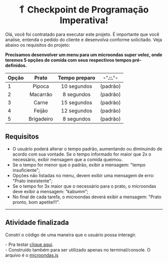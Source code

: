 <h1 align="center">1 ͦ Checkpoint de Programação Imperativa!</h1>


<p>Olá, você foi contratado para executar este projeto. É importante que você analise, entenda o pedido do cliente e desenvolva conforme solicitado. Veja abaixo os requisitos do projeto:
</p>

<b> Precisamos desenvolver um menu para um microondas super veloz, onde teremos 5 opções de comida com seus respectivos tempos pré-definidos. </b>


Opção | Prato  | Tempo preparo| -'.::.'-
----- |:-------:|:-------------:|:---------:
1 | Pipoca | 10 segundos | (padrão)
2 | Macarrão| 8 segundos | (padrão)
3 | Carne | 15 segundos | (padrão)
4 | Feijão | 12 segundos | (padrão)
5| Brigadeiro | 8 segundos | (padrão)

<h2>Requisitos</h2>

- O usuário poderá alterar o tempo padrão, aumentando ou diminuindo de acordo com sua vontade. Se o tempo informado for maior que 2x o necessário, exibir mensagem que a comida queimou.
- Se o tempo for menor que o padrão, exibir a mensagem: "tempo insuficiente"; 
- Opções não listadas no menu, devem exibir uma mensagem de erro: "Prato inexistente";
- Se o tempo for 3x maior que o necessário para o prato, o microondas deve exibir a mensagem: “kabumm”;
- No final de cada tarefa, o microondas deverá exibir a mensagem: "Prato pronto, bom apetite!!!".

---

<h2>Atividade finalizada</h2>

<p>Constrí o código de uma maneira que o usuário possa interagir.</p>
- Pra testar <a href="https://checkpoint1-microondas.netlify.app/">clique aqui</a>.

<br>
- Construído também para ser utilizado apenas no terminal/console. O arquivo é o <a href="./microondas.js"> microondas.js </a>
